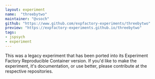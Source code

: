 ```yaml
---
layout: experiment
name:  "threebytwo"
maintainer: "@vsoch"
github: "https://www.github.com/expfactory-experiments/threebytwo"
preview: "https://expfactory-experiments.github.io/threebytwo"
tags:
- jspsych
- experiment
---
```


This was a legacy experiment that has been ported into its Experiment Factory Reproducible Container version. If you'd like to make the experiment, it's documentation, or use better, please contribute at the respective repositories.
